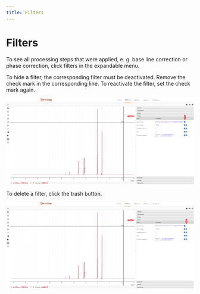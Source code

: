 ```yaml
---
title: Filters
---
```


# Filters

To see all processing steps that were applied, e. g. base line correction or phase correction, click filters in the expandable menu. 

To hide a filter, the corresponding filter must be deactivated. Remove the check mark in the corresponding line. To reactivate the filter, set the check mark again. 

![](./img/filters_hide.png)

To delete a filter, click the trash button. 

![](./img/filters_delete.png)
